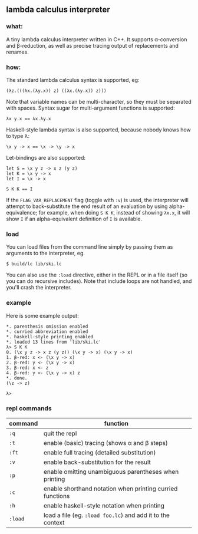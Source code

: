 ## lambda calculus interpreter

### what:
A tiny lambda calculus interpreter written in C++. It supports α-conversion and β-reduction,
as well as precise tracing output of replacements and renames.

### how:
The standard lambda calculus syntax is supported, eg:
```
(λz.(((λx.(λy.x)) z) ((λx.(λy.x)) z)))
```

Note that variable names can be multi-character, so they must be separated with spaces. Syntax sugar
for multi-argument functions is supported:
```
λx y.x == λx.λy.x
```

Haskell-style lambda syntax is also supported, because nobody knows how to type λ:
```
\x y -> x == \x -> \y -> x
```

Let-bindings are also supported:
```
let S = \x y z -> x z (y z)
let K = \x y -> x
let I = \x -> x

S K K == I
```

If the `FLAG_VAR_REPLACEMENT` flag (toggle with `:v`) is used, the interpreter will attempt to back-substitute the
end result of an evaluation by using alpha-equivalence; for example, when doing `S K K`, instead of showing `λx.x`,
it will show `I` if an alpha-equivalent definition of `I` is available.


### load
You can load files from the command line simply by passing them as arguments to the interpreter, eg.
```shell
$ build/lc lib/ski.lc
```

You can also use the `:load` directive, either in the REPL or in a file itself (so you can do recursive includes).
Note that include loops are not handled, and you'll crash the interpreter.


### example

Here is some example output:
```
*. parenthesis omission enabled
*. curried abbreviation enabled
*. haskell-style printing enabled
*. loaded 13 lines from 'lib/ski.lc'
λ> S K K
0. (\x y z -> x z (y z)) (\x y -> x) (\x y -> x)
1. β-red: x <- (\x y -> x)
2. β-red: y <- (\x y -> x)
3. β-red: x <- z
4. β-red: y <- (\x y -> x) z
*. done.
(\z -> z)

λ>
```


### repl commands

| command       | function                                                  |
|---------------|-----------------------------------------------------------|
| `:q`          | quit the repl                                             |
| `:t`          | enable (basic) tracing (shows α and β steps)              |
| `:ft`         | enable full tracing (detailed substitution)               |
| `:v`          | enable back-substitution for the result                   |
| `:p`          | enable omitting unambiguous parentheses when printing     |
| `:c`          | enable shorthand notation when printing curried functions |
| `:h`          | enable haskell-style notation when printing               |
| `:load`       | load a file (eg. `:load foo.lc`) and add it to the context|
